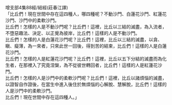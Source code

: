 增支部4集88經/結經(莊春江譯)  
「比丘們！現在世間中存在這四種人，哪四種呢？不動沙門、白蓮花沙門、紅蓮花沙門、沙門中的柔軟沙門。  
比丘們！怎樣的人是不動沙門呢？比丘們！這裡，比丘以三結的滅盡，為入流者，不墮惡趣法、決定、以正覺為彼岸，比丘們！這樣的人是不動沙門。  
比丘們！怎樣的人是白蓮花沙門呢？比丘們！這裡，比丘以三結的滅盡，以貪、瞋、癡薄，為一來者，只來此世一回後，得到苦的結束，比丘們！這樣的人是白蓮花沙門。  
比丘們！怎樣的人是紅蓮花沙門呢？比丘們！這裡，比丘以五下分結的滅盡而為化生者，在那裡入了究竟涅槃，為不從彼世轉回者，比丘們！這樣的人是紅蓮花沙門。  
比丘們！怎樣的人是沙門中的柔軟沙門呢？比丘們！這裡，比丘以諸煩惱的滅盡，以證智自作證後，在當生中進入後住於無煩惱的心解脫、慧解脫，比丘們！這樣的人是沙門中的柔軟沙門。  
比丘們！現在世間中存在這四種人。」  
  
  

